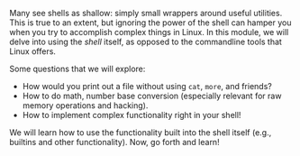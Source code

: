 Many see shells as shallow: simply small wrappers around useful utilities.
This is true to an extent, but ignoring the power of the shell can hamper you when you try to accomplish complex things in Linux.
In this module, we will delve into using the _shell_ itself, as opposed to the commandline tools that Linux offers.

Some questions that we will explore:

- How would you print out a file without using `cat`, `more`, and friends?
- How to do math, number base conversion (especially relevant for raw memory operations and hacking).
- How to implement complex functionality right in your shell!

We will learn how to use the functionality built into the shell itself (e.g., builtins and other functionality).
Now, go forth and learn!
